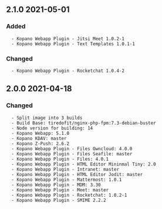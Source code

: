 ## 2.1.0 2021-05-01 <dave at tiredofit dot ca>

   ### Added
      - Kopano Webapp Plugin - Jitsi Meet 1.0.2-1
      - Kopano Webapp Plugin - Text Templates 1.0.1-1

   ### Changed
      - Kopano Webapp Plugin - Rocketchat 1.0.4-2


## 2.0.0 2021-04-18 <dave at tiredofit dot ca>

   ### Changed
      - Split image into 3 builds
      - Build Base: tiredofit/nginx-php-fpm:7.3-debian-buster
      - Node version for building: 14
      - Kopano Webapp: 5.1.0
      - Kopano KDAV: master
      - Kopano Z-Push: 2.6.2
      - Kopano Webapp Plugin - Files Owncloud: 4.0.0
      - Kopano Webapp Plugin - Files Seafile: master
      - Kopano Webapp Plugin - Files: 4.0.1
      - Kopano Webapp Plugin - HTML Editor Mininmal Tiny: 2.0
      - Kopano Webapp Plugin - Intranet: master
      - Kopano Webapp Plugin - HTML Editor Jodit: master
      - Kopano Webapp Plugin - Mattermost: 1.0.1
      - Kopano Webapp Plugin - MDM: 3.30
      - Kopano Webapp Plugin - Meet: master
      - Kopano Webapp Plugin - Rocketchat: 1.0.2-1
      - Kopano Webapp Plugin - SMIME 2.2.2
